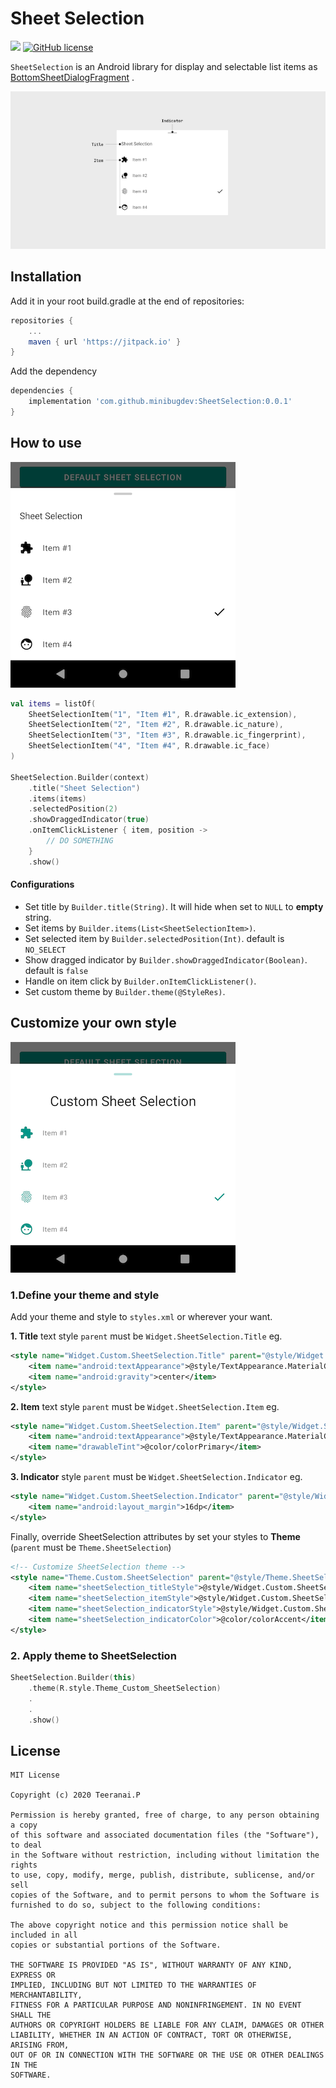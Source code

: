 # Sheet Selection
[![](https://jitpack.io/v/minibugdev/SheetSelection.svg)](https://jitpack.io/#minibugdev/SheetSelection)
[![GitHub license](https://img.shields.io/badge/license-MIT-blue.svg)](https://raw.githubusercontent.com/minibugdev/DrawableBadge/master/LICENSE)

`SheetSelection` is an Android library for display and selectable list items as [BottomSheetDialogFragment](https://developer.android.com/reference/com/google/android/material/bottomsheet/BottomSheetDialogFragment) .

![Sheet Selection](screenshot/component.png)

## Installation
Add it in your root build.gradle at the end of repositories:
``` groovy
repositories {
    ...
    maven { url 'https://jitpack.io' }
}
```
Add the dependency
``` groovy
dependencies {
    implementation 'com.github.minibugdev:SheetSelection:0.0.1'
}
```

## How to use
![Sheet Selection](screenshot/ss_1.png)

``` kotlin
val items = listOf(
    SheetSelectionItem("1", "Item #1", R.drawable.ic_extension),
    SheetSelectionItem("2", "Item #2", R.drawable.ic_nature),
    SheetSelectionItem("3", "Item #3", R.drawable.ic_fingerprint),
    SheetSelectionItem("4", "Item #4", R.drawable.ic_face)
)

SheetSelection.Builder(context)
    .title("Sheet Selection")
    .items(items)
    .selectedPosition(2)
    .showDraggedIndicator(true)
    .onItemClickListener { item, position -> 
        // DO SOMETHING
    }
    .show()
```
#### Configurations
- Set title by `Builder.title(String)`. It will hide when set to `NULL` to **empty** string.
- Set items by `Builder.items(List<SheetSelectionItem>)`.
- Set selected item by `Builder.selectedPosition(Int)`. default is `NO_SELECT`
- Show dragged indicator by `Builder.showDraggedIndicator(Boolean)`. default is `false`
- Handle on item click by `Builder.onItemClickListener()`.
- Set custom theme by `Builder.theme(@StyleRes)`.

## Customize your own style
![Sheet Selection](screenshot/ss_2.png)

### 1.Define your theme and style
Add your theme and style to `styles.xml` or wherever your want.

**1. Title** text style `parent` must be `Widget.SheetSelection.Title` eg.
``` xml
<style name="Widget.Custom.SheetSelection.Title" parent="@style/Widget.SheetSelection.Title">
    <item name="android:textAppearance">@style/TextAppearance.MaterialComponents.Headline5</item>
    <item name="android:gravity">center</item>
</style>
```

**2. Item** text style `parent` must be `Widget.SheetSelection.Item` eg.
``` xml
<style name="Widget.Custom.SheetSelection.Item" parent="@style/Widget.SheetSelection.Item">
    <item name="android:textAppearance">@style/TextAppearance.MaterialComponents.Caption</item>
    <item name="drawableTint">@color/colorPrimary</item>
</style>
```

**3. Indicator** style `parent` must be `Widget.SheetSelection.Indicator` eg.
``` xml
<style name="Widget.Custom.SheetSelection.Indicator" parent="@style/Widget.SheetSelection.Indicator">
    <item name="android:layout_margin">16dp</item>
</style>
```

Finally, override SheetSelection attributes by set your styles to **Theme** (`parent` must be `Theme.SheetSelection`)
``` xml
<!-- Customize SheetSelection theme -->
<style name="Theme.Custom.SheetSelection" parent="@style/Theme.SheetSelection">
    <item name="sheetSelection_titleStyle">@style/Widget.Custom.SheetSelection.Title</item>
    <item name="sheetSelection_itemStyle">@style/Widget.Custom.SheetSelection.Item</item>
    <item name="sheetSelection_indicatorStyle">@style/Widget.Custom.SheetSelection.Indicator</item>
    <item name="sheetSelection_indicatorColor">@color/colorAccent</item>
</style>
```

### 2. Apply theme to SheetSelection
``` kotlin
SheetSelection.Builder(this)
    .theme(R.style.Theme_Custom_SheetSelection)
    .
    .
    .show()
```

## License
```
MIT License

Copyright (c) 2020 Teeranai.P

Permission is hereby granted, free of charge, to any person obtaining a copy
of this software and associated documentation files (the "Software"), to deal
in the Software without restriction, including without limitation the rights
to use, copy, modify, merge, publish, distribute, sublicense, and/or sell
copies of the Software, and to permit persons to whom the Software is
furnished to do so, subject to the following conditions:

The above copyright notice and this permission notice shall be included in all
copies or substantial portions of the Software.

THE SOFTWARE IS PROVIDED "AS IS", WITHOUT WARRANTY OF ANY KIND, EXPRESS OR
IMPLIED, INCLUDING BUT NOT LIMITED TO THE WARRANTIES OF MERCHANTABILITY,
FITNESS FOR A PARTICULAR PURPOSE AND NONINFRINGEMENT. IN NO EVENT SHALL THE
AUTHORS OR COPYRIGHT HOLDERS BE LIABLE FOR ANY CLAIM, DAMAGES OR OTHER
LIABILITY, WHETHER IN AN ACTION OF CONTRACT, TORT OR OTHERWISE, ARISING FROM,
OUT OF OR IN CONNECTION WITH THE SOFTWARE OR THE USE OR OTHER DEALINGS IN THE
SOFTWARE.
```